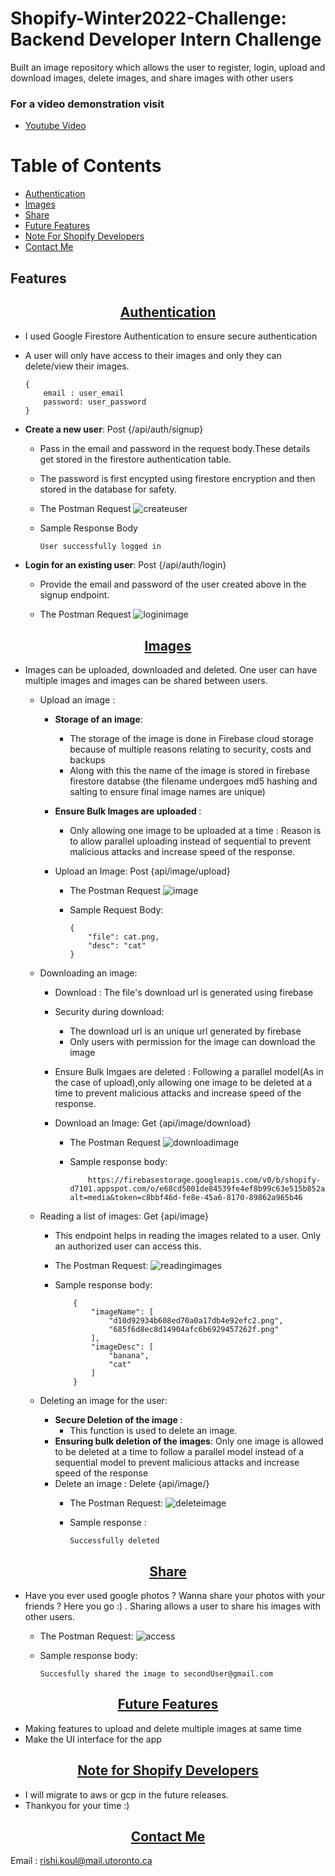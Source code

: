 # Shopify-Winter2022-Challenge: Backend Developer Intern Challenge
Built an image repository which allows the user to register, login, upload and download images, delete images, and share images with other users


### For a video demonstration visit
-  [Youtube Video](https://youtu.be/70dXZQCRH48)

# Table of Contents
- [Authentication](#authentication)
- [Images](#images)
- [Share](#share)
- [Future Features](#future-features)
- [Note For Shopify Developers](#note-for-shopify-developers)
- [Contact Me](#contact-me)

## Features

<p align="center">
    <u><h2 align="center">Authentication</h2></u>
</p>

-  I used Google Firestore Authentication to ensure secure authentication
-  A user will only have access to their images and only they can delete/view their images.

    ```
    {
        email : user_email
        password: user_password
    }
    ```

-  <b>Create a new user</b>: Post {/api/auth/signup}
    -  Pass in the email and password in the request body.These details get stored in the firestore authentication table. 
    -  The password is first encypted using firestore encryption and then stored in the database for safety.


    - The Postman Request
        ![createuser](https://user-images.githubusercontent.com/59619895/132992863-974afdf7-31e7-465c-8991-e6087ed4d0e4.png)


    - Sample Response Body
        ```
        User successfully logged in
        ```

-  <b>Login for an existing user</b>: Post {/api/auth/login} 
    - Provide the email and password of the user created above in the signup endpoint. 

       
    - The Postman Request
        ![loginimage](https://user-images.githubusercontent.com/59619895/132992827-7f039ec6-2386-4afc-8257-10a1c4d8f683.png)


 <p align="center">
    <u><h2 align="center">Images</h2></u>
</p>   
        
- Images can be uploaded, downloaded and deleted. One user can have multiple images and images can be shared between users.

    - Upload an image :
        - <b>Storage of an image</b>: 
            - The storage of the image is done in Firebase cloud storage because of multiple reasons relating to security, costs and backups
            - Along with this the name of the image is stored in firebase firestore databse (the filename undergoes md5 hashing and salting to ensure final image names are unique)
        -  <b> Ensure Bulk Images are uploaded </b>:
            - Only allowing one image to be uploaded at a time : Reason is to allow parallel uploading instead of sequential to prevent malicious attacks and increase speed of the response.
            
        - Upload an Image: Post {api/image/upload}

            - The Postman Request
                ![image](https://user-images.githubusercontent.com/59619895/132993037-b6070618-3559-4d9e-95ee-d1cff2b49852.png)

            - Sample Request Body:
                ```
                {
                    "file": cat.png,
                    "desc": "cat"
                }
                ```
               
    - Downloading an image:
        - Download : The file's download url is generated using firebase
        - Security during download:
            - The download url is an unique url generated by firebase
            - Only users with permission for the image can download the image
        - Ensure Bulk Imgaes are deleted : Following a parallel model(As in the case of upload),only allowing one image to be deleted at a time to prevent malicious attacks and increase speed of the response.
        
        
        - Download an Image: Get {api/image/download}

            - The Postman Request
                ![downloadimage](https://user-images.githubusercontent.com/59619895/132993096-2e52d368-7529-41ff-baad-89d3284801c9.png)

            - Sample response body:
                ```
                    https://firebasestorage.googleapis.com/v0/b/shopify-d7101.appspot.com/o/e68cd5001de84539fe4ef8b99c63e515b852ad956a1470b78d028ac21599435395?alt=media&token=c8bbf46d-fe8e-45a6-8170-89862a965b46
                ```
    - Reading a list of images: Get {api/image}
        -  This endpoint helps in reading the images related to a user. Only an authorized user can access this.

        - The Postman Request:
            ![readingimages](https://user-images.githubusercontent.com/59619895/132993149-94f7bab2-b5e9-4f6f-9c49-fd15298e9365.png)

        - Sample response body:
            ```
                {
                    "imageName": [
                        "d10d92934b608ed70a0a17db4e92efc2.png",
                        "685f6d8ec8d14904afc6b6929457262f.png"
                    ],
                    "imageDesc": [
                        "banana",
                        "cat"
                    ]
                }
            ```
    - Deleting an image for the user:
        - <b>Secure Deletion of the image </b>: 
            - This function is used to delete an image. 
        - <b>Ensuring bulk deletion of the images</b>: Only one image is allowed to be deleted at a time to follow a parallel model instead of a sequential model to prevent malicious attacks and increase speed of the response
        - Delete an image : Delete {api/image/}
            - The Postman Request:
                ![deleteimage](https://user-images.githubusercontent.com/59619895/132993201-21687e10-f3a0-470d-9e35-63bb2b13d5d4.png)

            - Sample response :
                ```
                Successfully deleted
                ```
                
<p align="center">
    <u><h2 align="center">Share</h2></u>
</p>

- Have you ever used google photos ? Wanna share your photos with your friends ? Here you go :) . Sharing allows a user to share his images with other users. 

    - The Postman Request:
        ![access](https://user-images.githubusercontent.com/59619895/132993267-ca02e490-aef1-46b7-ba47-9a2110a220af.png)

    - Sample response body:
        ```
        Succesfully shared the image to secondUser@gmail.com
        ```

<p align="center">
    <u><h2 align="center">Future Features</h2></u>
</p>

- Making features to upload and delete multiple images at same time
- Make the UI interface for the app

<p align="center">
    <u><h2 align="center">Note for Shopify Developers</h2></u>
</p>

- I will migrate to aws or gcp in the future releases.
- Thankyou  for your time :) 

<p align="center">
    <u><h2 align="center">Contact Me</h2></u>
</p>

Email : rishi.koul@mail.utoronto.ca

